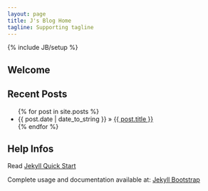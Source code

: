 ```yaml
---
layout: page
title: J's Blog Home
tagline: Supporting tagline
---
```

{% include JB/setup %}

## Welcome


## Recent Posts

<ul class="posts">
  {% for post in site.posts %}
    <li><span>{{ post.date | date_to_string }}</span> &raquo; <a href="{{ BASE_PATH }}{{ post.url }}">{{ post.title }}</a></li>
  {% endfor %}
</ul>

## Help Infos

Read [Jekyll Quick Start](http://jekyllbootstrap.com/usage/jekyll-quick-start.html)

Complete usage and documentation available at: [Jekyll Bootstrap](http://jekyllbootstrap.com)

